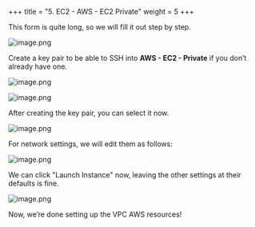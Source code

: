 +++
title = "5. EC2 - AWS - EC2 Private"
weight = 5
+++


This form is quite long, so we will fill it out step by step.


![image.png](/images/003-iii-setup-vpc-aws-resources/12-676543-image.png)


Create a key pair to be able to SSH into **AWS - EC2 - Private** if you don’t already have one.


![image.png](/images/003-iii-setup-vpc-aws-resources/12-109169-image.png)


![image.png](/images/003-iii-setup-vpc-aws-resources/12-147934-image.png)


After creating the key pair, you can select it now.


![image.png](/images/003-iii-setup-vpc-aws-resources/12-177613-image.png)


For network settings, we will edit them as follows:


![image.png](/images/003-iii-setup-vpc-aws-resources/12-988009-image.png)


We can click "Launch Instance" now, leaving the other settings at their defaults is fine.


![image.png](/images/003-iii-setup-vpc-aws-resources/12-978313-image.png)


Now, we’re done setting up the VPC AWS resources!


